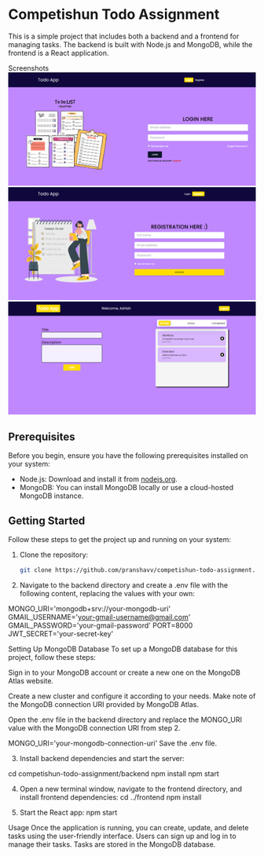 # Competishun Todo Assignment

This is a simple project that includes both a backend and a frontend for managing tasks. The backend is built with Node.js and MongoDB, while the frontend is a React application.

Screenshots
![Login](./images/login.png)
![Register](./images/register.png)
![Dashboard](./images/dashboard.png)


## Prerequisites

Before you begin, ensure you have the following prerequisites installed on your system:

- Node.js: Download and install it from [nodejs.org](https://nodejs.org/).
- MongoDB: You can install MongoDB locally or use a cloud-hosted MongoDB instance.

## Getting Started

Follow these steps to get the project up and running on your system:

1. Clone the repository:

   ```bash
   git clone https://github.com/pranshavv/competishun-todo-assignment.git

2. Navigate to the backend directory and create a .env file with the following content, replacing the values with your own:

MONGO_URI='mongodb+srv://your-mongodb-uri'
GMAIL_USERNAME='your-gmail-username@gmail.com'
GMAIL_PASSWORD='your-gmail-password'
PORT=8000
JWT_SECRET='your-secret-key'

Setting Up MongoDB Database
To set up a MongoDB database for this project, follow these steps:

Sign in to your MongoDB account or create a new one on the MongoDB Atlas website.

Create a new cluster and configure it according to your needs. Make note of the MongoDB connection URI provided by MongoDB Atlas.

Open the .env file in the backend directory and replace the MONGO_URI value with the MongoDB connection URI from step 2.

MONGO_URI='your-mongodb-connection-uri'
Save the .env file.

3. Install backend dependencies and start the server:

cd competishun-todo-assignment/backend
npm install
npm start

4. Open a new terminal window, navigate to the frontend directory, and install frontend dependencies:
cd ../frontend
npm install

5. Start the React app:
npm start

Usage
Once the application is running, you can create, update, and delete tasks using the user-friendly interface.
Users can sign up and log in to manage their tasks.
Tasks are stored in the MongoDB database.

